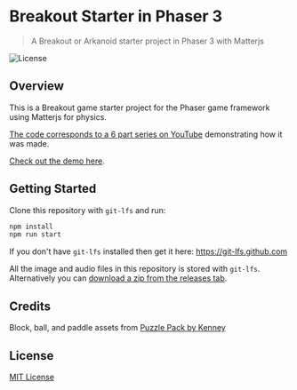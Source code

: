 # Breakout Starter in Phaser 3
> A Breakout or Arkanoid starter project in Phaser 3 with Matterjs

![License](https://img.shields.io/badge/license-MIT-green)

## Overview

This is a Breakout game starter project for the Phaser game framework using Matterjs for physics.

[The code corresponds to a 6 part series on YouTube](https://www.youtube.com/playlist?list=PLNwtXgWIx3rh23MYaPLgqLDePAQgK1kQN) demonstrating how it was made.

[Check out the demo here](https://ourcade.co/templates/breakout-matterjs-starter).

## Getting Started

Clone this repository with `git-lfs` and run:

```bash
npm install
npm run start
```

If you don't have `git-lfs` installed then get it here: https://git-lfs.github.com

All the image and audio files in this repository is stored with `git-lfs`. Alternatively you can [download a zip from the releases tab](https://github.com/ourcade/phaser3-breakout-matterjs-starter/releases/tag/latest).

## Credits

Block, ball, and paddle assets from [Puzzle Pack by Kenney](https://kenney.nl/assets/puzzle-pack)

## License

[MIT License](https://github.com/ourcade/phaser3-breakout-matterjs-starter/blob/master/LICENSE)
